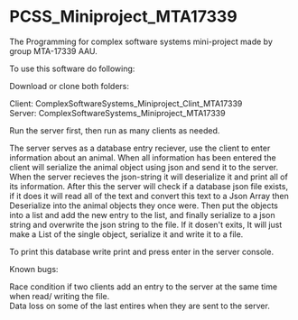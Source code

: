 # PCSS_Miniproject_MTA17339
The Programming for complex software systems mini-project made by group MTA-17339 AAU.

To use this software do following: 

Download or clone both folders:

Client: ComplexSoftwareSystems_Miniproject_Clint_MTA17339 <br />
Server: ComplexSoftwareSystems_Miniproject_MTA17339

Run the server first, then run as many clients as needed.

The server serves as a database entry reciever, use the client to enter information about an animal.
When all information has been entered the client will serialize the animal object using json and send it to the server.
When the server recieves the json-string it will deserialize it and print all of its information.
After this the server will check if a database json file exists, 
if it does it will read all of the text and convert this text to a Json Array then Deserialize into the animal objects they once were.
Then put the objects into a list and add the new entry to the list, 
and finally serialize to a json string and overwrite the json string to the file. If it dosen't exits, 
It will just make a List of the single object, serialize it and write it to a file.

To print this database write print and press enter in the server console. 

Known bugs: <br />

Race condition if two clients add an entry to the server at the same time when read/ writing the file. <br />
Data loss on some of the last entires when they are sent to the server. <br />



